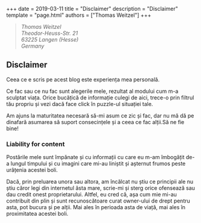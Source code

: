 +++
date = 2019-03-11
title = "Disclaimer"
description = "Disclaimer"
template = "page.html"
authors = ["Thomas Weitzel"]
+++

<!-- Add two spaces after each line to enforce line break -->
> *Thomas Weitzel*  
> *Theodor-Heuss-Str. 21*  
> *63225 Langen (Hesse)*  
> *Germany*  

## Disclaimer

Ceea ce e scris pe acest blog este experiența mea personală.

Ce fac sau ce nu fac sunt alegerile mele, rezultat al modului cum m-a sculptat viața. Orice bucățică de informație culegi de aici, trece-o prin filtrul tău propriu și vezi dacă face click în puzzle-ul situației tale.



Am ajuns la maturitatea necesară să-mi asum ce zic și fac, dar nu mă dă pe dinafară asumarea să suport consecințele și a ceea ce fac alții.Să ne fie bine!


### Liability for content


Postările mele sunt împănate și cu informații cu care eu m-am îmbogățit de-a lungul timpului și cu imagini care mi-au liniștit și așternut frumos peste urâțenia acestei boli.


Dacă, prin preluarea unora sau altora, am încălcat nu știu ce principii ale nu știu căror legi din internetul ăsta mare, scrie-mi și sterg orice ofensează sau dau credit onest proprietarului. Altfel, eu cred că, așa cum mie mi-au contribuit din plin și sunt recunoscătoare curat owner-ului de drept pentru asta, pot bucura și pe alții. Mai ales în perioada asta de viață, mai ales în proximitatea acestei boli.



